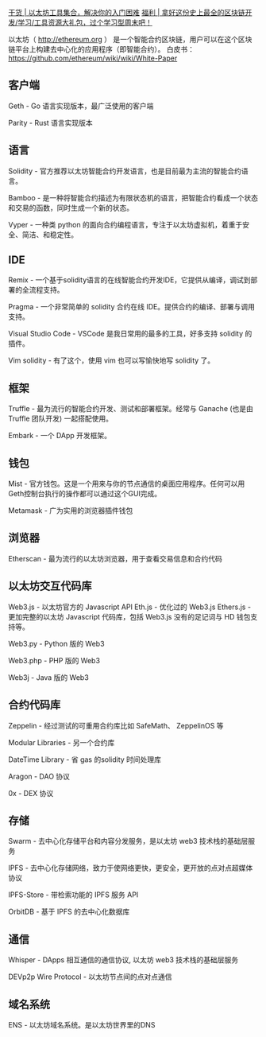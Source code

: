 [干货 | 以太坊工具集合，解决你的入门困难](https://mp.weixin.qq.com/s?__biz=MzU2MTE1NDk2Mg==&mid=2247486874&idx=1&sn=9a5250e428738622f6dbbb9352e5ca8e&chksm=fc7c5367cb0bda713f6c1f29791eedfd39e86ee55fc71b22b58646acecc4496dac8129d481cb&mpshare=1&scene=1&srcid=1008gaO28G6WOA4DHaiLwhmL#rd)
[福利 | 拿好这份史上最全的区块链开发/学习/工具资源大礼包，过个学习型周末吧！](https://mp.weixin.qq.com/s?__biz=MzU2MTE1NDk2Mg==&mid=2247487466&idx=1&sn=e4817cbf00705b15402140833a25ef85&scene=21#wechat_redirect)

以太坊（ http://ethereum.org ） 是一个智能合约区块链，用户可以在这个区块链平台上构建去中心化的应用程序（即智能合约）。
白皮书：https://github.com/ethereum/wiki/wiki/White-Paper

## 客户端

Geth - Go 语言实现版本，最广泛使用的客户端

Parity - Rust 语言实现版本

## 语言

Solidity - 官方推荐以太坊智能合约开发语言，也是目前最为主流的智能合约语言。

Bamboo - 是一种将智能合约描述为有限状态机的语言，把智能合约看成一个状态和交易的函数，同时生成一个新的状态。

Vyper - 一种类 python 的面向合约编程语言，专注于以太坊虚拟机，着重于安全、简洁、和稳定性。

## IDE

Remix - 一个基于solidity语言的在线智能合约开发IDE，它提供从编译，调试到部署的全流程支持。

Pragma - 一个非常简单的 solidity 合约在线 IDE。提供合约的编译、部署与调用支持。

Visual Studio Code - VSCode 是我日常用的最多的工具，好多支持 solidity 的插件。

Vim solidity - 有了这个，使用 vim 也可以写愉快地写 solidity 了。

## 框架

Truffle - 最为流行的智能合约开发、测试和部署框架。经常与 Ganache (也是由 Truffle 团队开发) 一起搭配使用。

Embark - 一个 DApp 开发框架。

## 钱包

Mist - 官方钱包。这是一个用来与你的节点通信的桌面应用程序。任何可以用Geth控制台执行的操作都可以通过这个GUI完成。

Metamask - 广为实用的浏览器插件钱包

## 浏览器
Etherscan - 最为流行的以太坊浏览器，用于查看交易信息和合约代码

## 以太坊交互代码库

Web3.js - 以太坊官方的 Javascript API
Eth.js - 优化过的 Web3.js
Ethers.js - 更加完整的以太坊 Javascript 代码库，包括 Web3.js 没有的足记词与 HD 钱包支持等。

Web3.py - Python 版的 Web3

Web3.php - PHP 版的 Web3

Web3j - Java 版的 Web3

## 合约代码库

Zeppelin - 经过测试的可重用合约库比如 SafeMath、 ZeppelinOS 等

Modular Libraries - 另一个合约库

DateTime Library - 省 gas 的solidity 时间处理库

Aragon - DAO 协议

0x - DEX 协议

## 存储

Swarm - 去中心化存储平台和内容分发服务，是以太坊 web3 技术栈的基础层服务

IPFS - 去中心化存储网络，致力于使网络更快，更安全，更开放的点对点超媒体协议

IPFS-Store - 带检索功能的 IPFS 服务 API

OrbitDB - 基于 IPFS 的去中心化数据库

## 通信

Whisper - DApps 相互通信的通信协议, 以太坊 web3 技术栈的基础层服务

DEVp2p Wire Protocol - 以太坊节点间的点对点通信

## 域名系统

ENS - 以太坊域名系统。是以太坊世界里的DNS